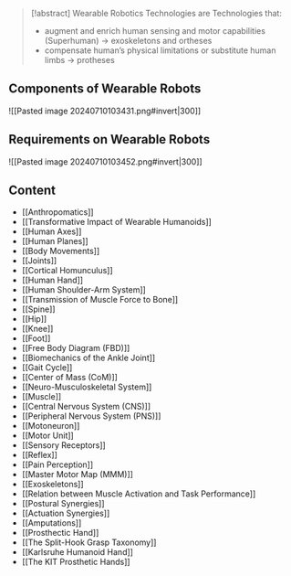 > [!abstract] 
> Wearable Robotics Technologies are Technologies that:
> -  augment and enrich human sensing and motor capabilities (Superhuman) -> exoskeletons and ortheses
> - compensate human’s physical limitations or substitute human limbs -> protheses

## Components of Wearable Robots
![[Pasted image 20240710103431.png#invert|300]]
## Requirements on Wearable Robots
![[Pasted image 20240710103452.png#invert|300]]


## Content
- [[Anthropomatics]]
- [[Transformative Impact of Wearable Humanoids]]
- [[Human Axes]]
- [[Human Planes]]
- [[Body Movements]]
- [[Joints]]
- [[Cortical Homunculus]]
- [[Human Hand]]
- [[Human Shoulder-Arm System]]
- [[Transmission of Muscle Force to Bone]]
- [[Spine]]
- [[Hip]]
- [[Knee]]
- [[Foot]]
- [[Free Body Diagram (FBD)]]
- [[Biomechanics of the Ankle Joint]]
- [[Gait Cycle]]
- [[Center of Mass (CoM)]]
- [[Neuro-Musculoskeletal System]]
- [[Muscle]]
- [[Central Nervous System (CNS)]]
- [[Peripheral Nervous System (PNS)]]
- [[Motoneuron]]
- [[Motor Unit]]
- [[Sensory Receptors]]
- [[Reflex]]
- [[Pain Perception]]
- [[Master Motor Map (MMM)]]
- [[Exoskeletons]]
- [[Relation between Muscle Activation and Task Performance]]
- [[Postural Synergies]]
- [[Actuation Synergies]]
- [[Amputations]]
- [[Prosthectic Hand]]
- [[The Split-Hook Grasp Taxonomy]]
- [[Karlsruhe Humanoid Hand]]
- [[The KIT Prosthetic Hands]]